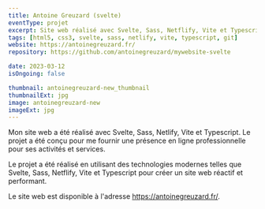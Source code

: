 ```yaml
---
title: Antoine Greuzard (svelte)
eventType: projet
excerpt: Site web réalisé avec Svelte, Sass, Netflify, Vite et Typescript pour Antoine Greuzard.
tags: [html5, css3, svelte, sass, netlify, vite, typescript, git]
website: https://antoinegreuzard.fr/
repository: https://github.com/antoinegreuzard/mywebsite-svelte

date: 2023-03-12
isOngoing: false

thumbnail: antoinegreuzard-new_thumbnail
thumbnailExt: jpg
image: antoinegreuzard-new
imageExt: jpg
---
```


Mon site web a été réalisé avec Svelte, Sass, Netlify, Vite et Typescript. Le projet a été conçu pour me fournir une
présence en ligne professionnelle pour ses activités et services.

Le projet a été réalisé en utilisant des technologies modernes telles que Svelte, Sass, Netflify, Vite et Typescript
pour créer un site web réactif et performant.

Le site web est disponible à l'adresse https://antoinegreuzard.fr/.
